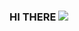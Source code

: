 ### HI THERE  ![](https://user-images.githubusercontent.com/18350557/176309783-0785949b-9127-417c-8b55-ab5a4333674e.gif)
